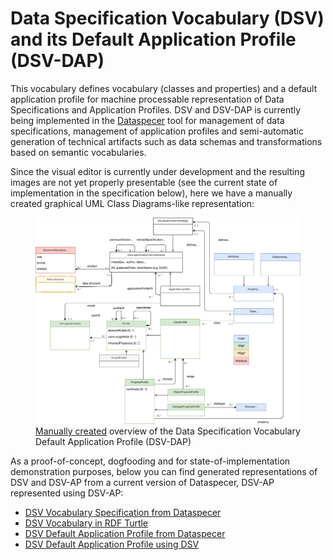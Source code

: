 # Data Specification Vocabulary (DSV) and its Default Application Profile (DSV-DAP)

This vocabulary defines vocabulary (classes and properties) and a default application profile for machine processable representation of Data Specifications and Application Profiles.
DSV and DSV-DAP is currently being implemented in the [Dataspecer](https://dataspecer.com) tool for management of data specifications, management of application profiles and semi-automatic generation of technical artifacts such as data schemas and transformations based on semantic vocabularies.

Since the visual editor is currently under development and the resulting images are not yet properly presentable (see the current state of implementation in the specification below), here we have a manually created graphical UML Class Diagrams-like representation:
<figure>
  <img
  src="dsv.svg"
  alt="Manually created overview of the Data Specification Vocabulary Default Application Profile (DSV-DAP)">
  <figcaption><a href="https://drive.google.com/file/d/1o2xKy98YfNde0OUb-NMBMlrMkLUD2EuA/view?usp=sharing" title="DSV-DAP diagram in draw.io">Manually created</a> overview of the Data Specification Vocabulary Default Application Profile (DSV-DAP)</figcaption>
</figure>

As a proof-of-concept, dogfooding and for state-of-implementation demonstration purposes, below you can find generated representations of DSV and DSV-AP from a current version of Dataspecer, DSV-AP represented using DSV-AP:
- [DSV Vocabulary Specification from Dataspecer](dsv)
- [DSV Vocabulary in RDF Turtle](dsv.ttl)
- [DSV Default Application Profile from Dataspecer](dsv-dap)
- [DSV Default Application Profile using DSV](dsv-dap.ttl)
